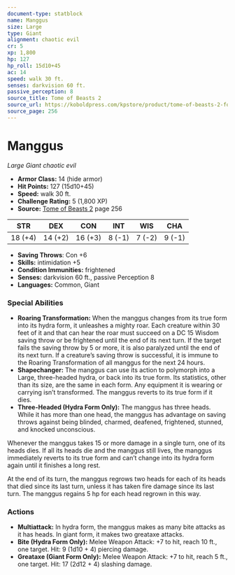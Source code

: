 ```yaml
---
document-type: statblock
name: Manggus
size: Large
type: Giant
alignment: chaotic evil
cr: 5
xp: 1,800
hp: 127
hp_roll: 15d10+45
ac: 14
speed: walk 30 ft.
senses: darkvision 60 ft. 
passive_perception: 8
source_title: Tome of Beasts 2
source_url: https://koboldpress.com/kpstore/product/tome-of-beasts-2-for-5th-edition
source_page: 256
---
```


# Manggus

*Large* *Giant* *chaotic evil*

- **Armor Class:** 14 (hide armor)
- **Hit Points:** 127 (15d10+45)
- **Speed:** walk 30 ft.
- **Challenge Rating:** 5 (1,800 XP)
- **Source:** [Tome of Beasts 2](https://koboldpress.com/kpstore/product/tome-of-beasts-2-for-5th-edition) page 256

| STR | DEX | CON | INT | WIS | CHA |
| --- | --- | --- | --- | --- | --- |
| 18 (+4) | 14 (+2) | 16 (+3) | 8 (-1) | 7 (-2) | 9 (-1) |

- **Saving Throws**: Con +6
- **Skills:** intimidation +5
- **Condition Immunities:** frightened
- **Senses:** darkvision 60 ft., passive Perception 8
- **Languages:** Common, Giant

### Special Abilities

- **Roaring Transformation:** When the manggus changes from its true form into its hydra form, it unleashes a mighty roar. Each creature within 30 feet of it and that can hear the roar must succeed on a DC 15 Wisdom saving throw or be frightened until the end of its next turn. If the target fails the saving throw by 5 or more, it is also paralyzed until the end of its next turn. If a creature’s saving throw is successful, it is immune to the Roaring Transformation of all manggus for the next 24 hours.
- **Shapechanger:** The manggus can use its action to polymorph into a Large, three-headed hydra, or back into its true form. Its statistics, other than its size, are the same in each form. Any equipment it is wearing or carrying isn’t transformed. The manggus reverts to its true form if it dies.
- **Three-Headed (Hydra Form Only):** The manggus has three heads. While it has more than one head, the manggus has advantage on saving throws against being blinded, charmed, deafened, frightened, stunned, and knocked unconscious.

Whenever the manggus takes 15 or more damage in a single turn, one of its heads dies. If all its heads die and the manggus still lives, the manggus immediately reverts to its true form and can’t change into its hydra form again until it finishes a long rest.

At the end of its turn, the manggus regrows two heads for each of its heads that died since its last turn, unless it has taken fire damage since its last turn. The manggus regains 5 hp for each head regrown in this way.

### Actions

- **Multiattack:** In hydra form, the manggus makes as many bite attacks as it has heads. In giant form, it makes two greataxe attacks.
- **Bite (Hydra Form Only):** Melee Weapon Attack: +7 to hit, reach 10 ft., one target. Hit: 9 (1d10 + 4) piercing damage.
- **Greataxe (Giant Form Only):** Melee Weapon Attack: +7 to hit, reach 5 ft., one target. Hit: 17 (2d12 + 4) slashing damage.
